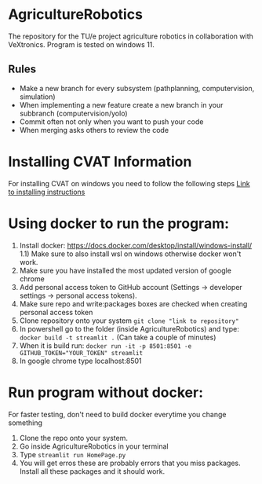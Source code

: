 # AgricultureRobotics
The repository for the TU/e project agriculture robotics in collaboration with VeXtronics.
Program is tested on windows 11. 

## Rules
- Make a new branch for every subsystem (pathplanning, computervision, simulation)
- When implementing a new feature create a new branch in your subbranch (computervision/yolo)
- Commit often not only when you want to push your code
- When merging asks others to review the code

# Installing CVAT Information
For installing CVAT on windows you need to follow the following steps
[Link to installing instructions](https://opencv.github.io/cvat/docs/administration/basics/installation/)

# Using docker to run the program:
1) Install docker: https://docs.docker.com/desktop/install/windows-install/
1.1) Make sure to also install wsl on windows otherwise docker won't work.
2) Make sure you have installed the most updated version of google chrome
3) Add personal access token to GitHub account (Settings -> developer settings -> personal access tokens).
4) Make sure repo and write:packages boxes are checked when creating personal access token
5) Clone repository onto your system ``` git clone "link to repository" ```
6) In powershell go to the folder (inside AgricultureRobotics) and type: ``` docker build -t streamlit . ``` (Can take a couple of minutes)
7) When it is build run: ``` docker run -it -p 8501:8501 -e GITHUB_TOKEN="YOUR_TOKEN" streamlit ```
8) In google chrome type localhost:8501

# Run program without docker:
For faster testing, don't need to build docker everytime you change something
1) Clone the repo onto your system.
2) Go inside AgricultureRobotics in your terminal
3) Type ``` streamlit run HomePage.py ```
4) You will get erros these are probably errors that you miss packages. Install all these packages and it should work. 
